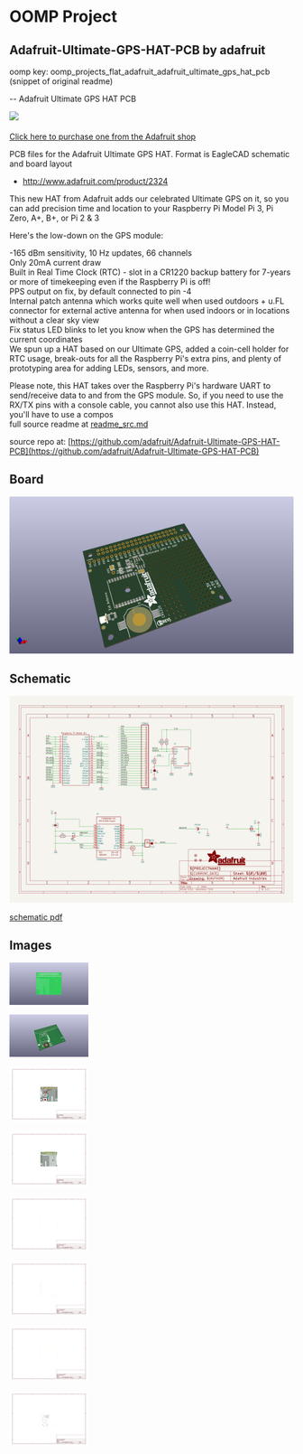 # OOMP Project  
## Adafruit-Ultimate-GPS-HAT-PCB  by adafruit  
  
oomp key: oomp_projects_flat_adafruit_adafruit_ultimate_gps_hat_pcb  
(snippet of original readme)  
  
-- Adafruit Ultimate GPS HAT PCB  
  
<a href="http://www.adafruit.com/products/2324"><img src="assets/image.jpg?raw=true" width="500px"><br/>  
Click here to purchase one from the Adafruit shop  
</a>  
  
PCB files for the Adafruit Ultimate GPS HAT. Format is EagleCAD schematic and board layout  
- http://www.adafruit.com/product/2324  
  
This new HAT from Adafruit adds our celebrated Ultimate GPS on it, so you can add precision time and location to your Raspberry Pi Model Pi 3, Pi Zero, A+, B+, or Pi 2 & 3  
  
Here's the low-down on the GPS module:  
  
-165 dBm sensitivity, 10 Hz updates, 66 channels  
Only 20mA current draw  
Built in Real Time Clock (RTC) - slot in a CR1220 backup battery for 7-years or more of timekeeping even if the Raspberry Pi is off!  
PPS output on fix, by default connected to pin -4  
Internal patch antenna which works quite well when used outdoors + u.FL connector for external active antenna for when used indoors or in locations without a clear sky view  
Fix status LED blinks to let you know when the GPS has determined the current coordinates  
We spun up a HAT based on our Ultimate GPS, added a coin-cell holder for RTC usage, break-outs for all the Raspberry Pi's extra pins, and plenty of prototyping area for adding LEDs, sensors, and more.  
  
Please note, this HAT takes over the Raspberry Pi's hardware UART to send/receive data to and from the GPS module. So, if you need to use the RX/TX pins with a console cable, you cannot also use this HAT. Instead, you'll have to use a compos  
  full source readme at [readme_src.md](readme_src.md)  
  
source repo at: [https://github.com/adafruit/Adafruit-Ultimate-GPS-HAT-PCB](https://github.com/adafruit/Adafruit-Ultimate-GPS-HAT-PCB)  
## Board  
  
[![working_3d.png](working_3d_600.png)](working_3d.png)  
## Schematic  
  
[![working_schematic.png](working_schematic_600.png)](working_schematic.png)  
  
[schematic pdf](working_schematic.pdf)  
## Images  
  
[![working_3D_bottom.png](working_3D_bottom_140.png)](working_3D_bottom.png)  
  
[![working_3D_top.png](working_3D_top_140.png)](working_3D_top.png)  
  
[![working_assembly_page_01.png](working_assembly_page_01_140.png)](working_assembly_page_01.png)  
  
[![working_assembly_page_02.png](working_assembly_page_02_140.png)](working_assembly_page_02.png)  
  
[![working_assembly_page_03.png](working_assembly_page_03_140.png)](working_assembly_page_03.png)  
  
[![working_assembly_page_04.png](working_assembly_page_04_140.png)](working_assembly_page_04.png)  
  
[![working_assembly_page_05.png](working_assembly_page_05_140.png)](working_assembly_page_05.png)  
  
[![working_assembly_page_06.png](working_assembly_page_06_140.png)](working_assembly_page_06.png)  
